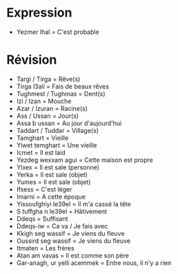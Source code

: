 # Expression

- Yezmer lhal = C'est probable

# Révision

- Targi / Tirga = Rêve(s)
- Tirga l3ali = Fais de beaux rêves
- Tughmest / Tughmas = Dent(s)
- Izi / Izan = Mouche
- Azar / Izuran = Racine(s)
- Ass / Ussan = Jour(s)
- Assa b ussan = Au jour d'aujourd'hui
- Taddart / Tuddar = Village(s)
- Tamghart = Vieille
- Yiwet temghart = Une vieille
- Icmet = Il est laid
- Yezdeg wexxam agui = Cette maison est propre
- Ylxex = Il est sale (personne)
- Yerka = Il est sale (objet)
- Yumes = Il est sale (objet)
- Ifsess = C'est léger
- Imarni = A cette époque
- Yissoufghiyi le39el = Il m'a cassé la tête
- S tuffgha n le39el = Hâtivement
- Ddeqs = Suffisant
- Ddeqs-iw = Ca va / Je fais avec
- Kkigh seg wassif = Je viens du fleuve
- Oussird seg wassif = Je viens du fleuve
- Itmaten = Les frères
- Atan am vavas = Il est comme son père
- Gar-anagh, ur yelli acemmek = Entre nous, il n'y a rien
